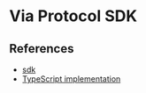 # Via Protocol SDK

## References

- [sdk](https://docs.via.exchange/product-docs/developers/sdk)
- [TypeScript implementation](https://github.com/viaprotocol/via-sdk-js)
